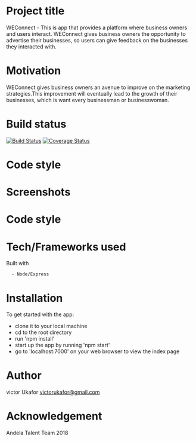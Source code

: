 # Project title 

WEConnect - This is app that provides a platform where business owners and users interact.
WEConnect gives business owners the opportunity to advertise their businesses, so users can
give feedback on the businesses they interacted with.


# Motivation

WEConnect gives business owners an avenue to improve on the marketing strategies.This improvement 
will eventually lead to the growth of their businesses, which is want every businessman or 
businesswoman.


# Build status 
[![Build Status](https://travis-ci.org/VictorUkafor/WEConnect.svg?branch=011-server_create-get-filtered-reviews-api)](https://travis-ci.org/VictorUkafor/WEConnect) [![Coverage Status](https://coveralls.io/repos/github/VictorUkafor/WEConnect/badge.svg?branch=011-server_create-get-filtered-reviews-api)](https://coveralls.io/github/VictorUkafor/WEConnect?branch=011-server_create-get-filtered-reviews-api) 



# Code style


# Screenshots


# Code style


# Tech/Frameworks used

Built with

      - Node/Express


# Installation

To get started with the app:

   - clone it to your local machine
   - cd to the root directory
   - run 'npm install'
   - start up the app by running 'npm start'
   - go to 'localhost:7000' on your web browser to view the index page 


# Author

victor Ukafor 
victorukafor@gmail.com


# Acknowledgement

Andela Talent Team 2018






